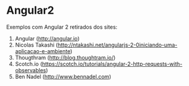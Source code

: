 # Angular2

Exemplos com Angular 2 retirados dos sites:

1. Angular (http://angular.io)
1. Nicolas Takashi (http://ntakashi.net/angularjs-2-0iniciando-uma-aplicacao-e-ambiente)
1. Thougthram (http://blog.thoughtram.io/)
1. Scotch.io (https://scotch.io/tutorials/angular-2-http-requests-with-observables)
1. Ben Nadel (http://www.bennadel.com)
